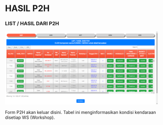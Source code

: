 # HASIL P2H

### LIST / HASIL DARI P2H

![](<../../.gitbook/assets/hasil daril p2h.PNG>)

Form P2H akan keluar disini. Tabel ini menginformasikan kondisi kendaraan disetiap WS (Workshop).&#x20;
